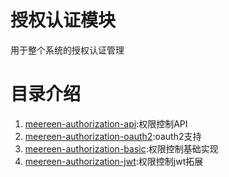 # 授权认证模块
用于整个系统的授权认证管理

# 目录介绍
1. [meereen-authorization-api](meereen-authorization-api):权限控制API
2. [meereen-authorization-oauth2](meereen-authorization-oauth2):oauth2支持
3. [meereen-authorization-basic](meereen-authorization-basic):权限控制基础实现
4. [meereen-authorization-jwt](meereen-authorization-jwt):权限控制jwt拓展

